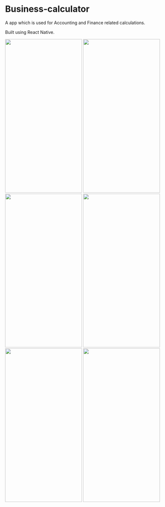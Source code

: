 # Business-calculator

A app which is used for Accounting and Finance related calculations.

Built using React Native.

 <img src="https://user-images.githubusercontent.com/30324249/71538949-2acb8d80-295a-11ea-84f9-57bf7ab66ae5.png" width="250" height="500" />
<img src="https://user-images.githubusercontent.com/30324249/71538948-2acb8d80-295a-11ea-9cd9-b77f12ee71dd.jpeg" width="250" height="500" />
<img src="https://user-images.githubusercontent.com/30324249/71538950-2acb8d80-295a-11ea-92d8-9c51283a39e7.jpeg" width="250" height="500" />
<img src="https://user-images.githubusercontent.com/30324249/71538951-2b642400-295a-11ea-82ed-735fd285f4f5.jpeg" width="250" height="500" />
<img src="https://user-images.githubusercontent.com/30324249/71538952-2b642400-295a-11ea-8a37-9edc5fa3152a.jpeg" width="250" height="500" />
<img src="https://user-images.githubusercontent.com/30324249/71538953-2b642400-295a-11ea-83b2-6c2818f64402.jpeg" width="250" height="500" />

